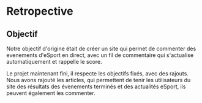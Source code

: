 # Retropective

## Objectif

Notre objectif d'origine était de créer un site qui permet de commenter
des evenements d'eSport en direct, avec un fil de commentaire qui s'actualise
automatiquement et rappelle le score.

Le projet maintenant fini, il respecte les objectifs fixés, avec des rajouts.
Nous avons rajouté les articles, qui permettent de tenir les utilisateurs du site des résultats des 
évenements terminés et des actualités eSport, ils peuvent également les commenter.
